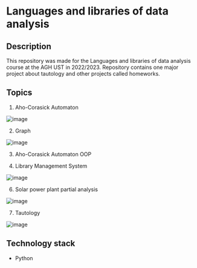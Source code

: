 # Languages and libraries of data analysis
## Description
This repository was made for the Languages and libraries of data analysis course at the AGH UST in 2022/2023. Repository contains one major project about tautology
and other projects called homeworks.

## Topics

1. Aho-Corasick Automaton

![image](https://github.com/bjam24/agh-languages-and-libraries-of-data-analysis/assets/61807667/05d172e0-0776-4cb9-9811-2eb98e5435c2)

2. Graph

![image](https://github.com/bjam24/agh-languages-and-libraries-of-data-analysis/assets/61807667/ace55bf5-0d3d-4693-9b18-ab4491381a96)

3. Aho-Corasick Automaton OOP

4. Library Management System

![image](https://github.com/bjam24/agh-languages-and-libraries-of-data-analysis/assets/61807667/443e1b4b-7137-4910-be4b-38ca69219c7d)

6. Solar power plant partial analysis

![image](https://github.com/bjam24/agh-languages-and-libraries-of-data-analysis/assets/61807667/b1f22869-8c28-40bf-b439-39dec8790719)

7. Tautology

![image](https://github.com/bjam24/agh-languages-and-libraries-of-data-analysis/assets/61807667/d6a30f74-14c2-4bb3-820e-2442b3b34b37)

## Technology stack
- Python
